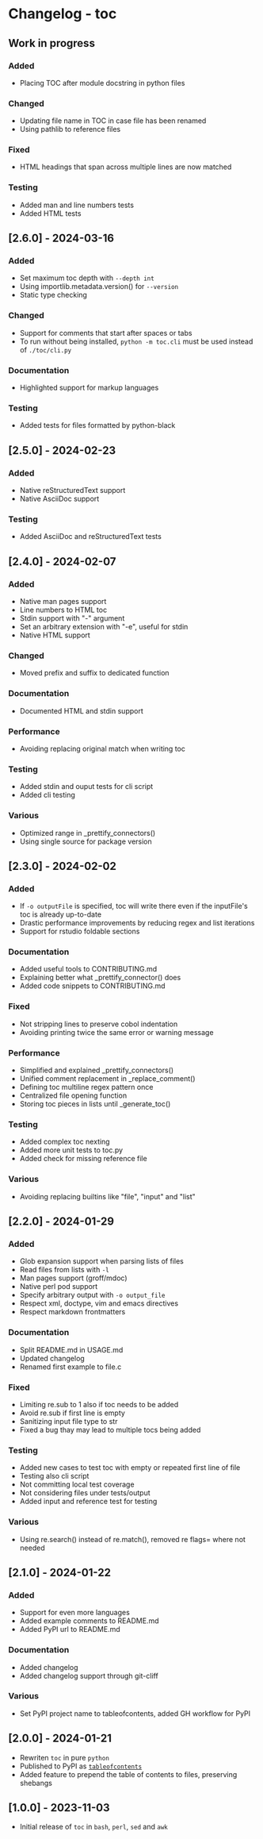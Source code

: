 # Changelog - toc

## Work in progress
### Added

- Placing TOC after module docstring in python files

### Changed

- Updating file name in TOC in case file has been renamed
- Using pathlib to reference files

### Fixed

- HTML headings that span across multiple lines are now matched

### Testing

- Added man and line numbers tests
- Added HTML tests

## [2.6.0] - 2024-03-16
### Added

- Set maximum toc depth with `--depth int`
- Using importlib.metadata.version() for `--version`
- Static type checking

### Changed

- Support for comments that start after spaces or tabs
- To run without being installed, `python -m toc.cli` must be used instead of `./toc/cli.py`

### Documentation

- Highlighted support for markup languages

### Testing

- Added tests for files formatted by python-black

## [2.5.0] - 2024-02-23
### Added

- Native reStructuredText support
- Native AsciiDoc support

### Testing

- Added AsciiDoc and reStructuredText tests

## [2.4.0] - 2024-02-07
### Added

- Native man pages support
- Line numbers to HTML toc
- Stdin support with "-" argument
- Set an arbitrary extension with "-e", useful for stdin
- Native HTML support

### Changed

- Moved prefix and suffix to dedicated function

### Documentation

- Documented HTML and stdin support

### Performance

- Avoiding replacing original match when writing toc

### Testing

- Added stdin and ouput tests for cli script
- Added cli testing

### Various

- Optimized range in _prettify_connectors()
- Using single source for package version

## [2.3.0] - 2024-02-02
### Added

- If `-o outputFile` is specified, toc will write there even if the inputFile's toc is already up-to-date
- Drastic performance improvements by reducing regex and list iterations
- Support for rstudio foldable sections

### Documentation

- Added useful tools to CONTRIBUTING.md
- Explaining better what _prettify_connector() does
- Added code snippets to CONTRIBUTING.md

### Fixed

- Not stripping lines to preserve cobol indentation
- Avoiding printing twice the same error or warning message

### Performance

- Simplified and explained _prettify_connectors()
- Unified comment replacement in _replace_comment()
- Defining toc multiline regex pattern once
- Centralized file opening function
- Storing toc pieces in lists until _generate_toc()

### Testing

- Added complex toc nexting
- Added more unit tests to toc.py
- Added check for missing reference file

### Various

- Avoiding replacing builtins like "file", "input" and "list"

## [2.2.0] - 2024-01-29
### Added

- Glob expansion support when parsing lists of files
- Read files from lists with `-l`
- Man pages support (groff/mdoc)
- Native perl pod support
- Specify arbitrary output with `-o output_file`
- Respect xml, doctype, vim and emacs directives
- Respect markdown frontmatters

### Documentation

- Split README.md in USAGE.md
- Updated changelog
- Renamed first example to file.c

### Fixed

- Limiting re.sub to 1 also if toc needs to be added
- Avoid re.sub if first line is empty
- Sanitizing input file type to str
- Fixed a bug thay may lead to multiple tocs being added

### Testing

- Added new cases to test toc with empty or repeated first line of file
- Testing also cli script
- Not committing local test coverage
- Not considering files under tests/output
- Added input and reference test for testing

### Various

- Using re.search() instead of re.match(), removed re flags= where not needed

## [2.1.0] - 2024-01-22
### Added

- Support for even more languages
- Added example comments to README.md
- Added PyPI url to README.md

### Documentation

- Added changelog
- Added changelog support through git-cliff

### Various

- Set PyPI project name to tableofcontents, added GH workflow for PyPI

## [2.0.0] - 2024-01-21

- Rewriten `toc` in pure `python`
- Published to PyPI as [`tableofcontents`](https://pypi.org/project/tableofcontents)
- Added feature to prepend the table of contents to files, preserving shebangs

## [1.0.0] - 2023-11-03

- Initial release of `toc` in `bash`, `perl`, `sed` and `awk`
